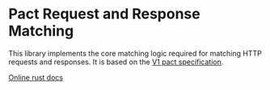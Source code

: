 # Pact Request and Response Matching

This library implements the core matching logic required for matching HTTP requests and responses. It is based on the
[V1 pact specification](https://github.com/pact-foundation/pact-specification/tree/version-1).

[Online rust docs](http://www.pact.io/reference/rust/libpact_matching-docs-latest/pact_matching/)
